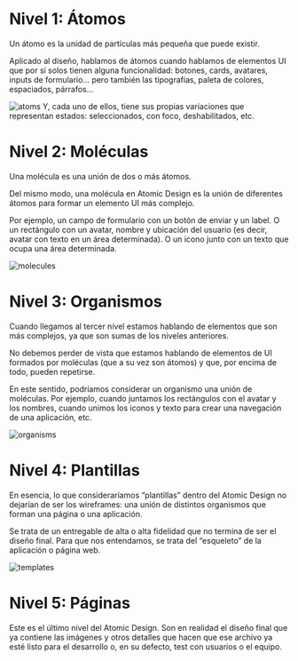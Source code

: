 # Nivel 1: Átomos

Un átomo es la unidad de partículas más pequeña que puede existir.

Aplicado al diseño, hablamos de átomos cuando hablamos de elementos UI que por sí solos tienen alguna funcionalidad: botones, cards, avatares, inputs de formulario… pero también las tipografías, paleta de colores, espaciados, párrafos…

![atoms](https://www.uifrommars.com/wp-content/uploads/2019/01/atomos-atomic-design.jpg)
Y, cada uno de ellos, tiene sus propias variaciones que representan estados: seleccionados, con foco, deshabilitados, etc.

# Nivel 2: Moléculas

Una molécula es una unión de dos o más átomos.

Del mismo modo, una molécula en Atomic Design es la unión de diferentes átomos para formar un elemento UI más complejo.

Por ejemplo, un campo de formulario con un botón de enviar y un label. O un rectángulo con un avatar, nombre y ubicación del usuario (es decir, avatar con texto en un área determinada). O un icono junto con un texto que ocupa una área determinada.

![molecules](https://www.uifrommars.com/wp-content/uploads/2019/01/moleculas-atomic-design.jpg)

# Nivel 3: Organismos

Cuando llegamos al tercer nivel estamos hablando de elementos que son más complejos, ya que son sumas de los niveles anteriores.

No debemos perder de vista que estamos hablando de elementos de UI formados por moléculas (que a su vez son átomos) y que, por encima de todo, pueden repetirse.

En este sentido, podríamos considerar un organismo una unión de moléculas. Por ejemplo, cuando juntamos los rectángulos con el avatar y los nombres, cuando unimos los iconos y texto para crear una navegación de una aplicación, etc.

![organisms](https://www.uifrommars.com/wp-content/uploads/2019/01/organismos-atomic-design.jpg)

# Nivel 4: Plantillas

En esencia, lo que consideraríamos “plantillas” dentro del Atomic Design no dejarían de ser los wireframes: una unión de distintos organismos que forman una página o una aplicación.

Se trata de un entregable de alta o alta fidelidad que no termina de ser el diseño final. Para que nos entendamos, se trata del “esqueleto” de la aplicación o página web.

![templates](https://bradfrost.com/wp-content/uploads/2022/01/Screen-Shot-2022-01-21-at-9.18.09-AM-1024x575.png)

# Nivel 5: Páginas

Este es el último nivel del Atomic Design. Son en realidad el diseño final que ya contiene las imágenes y otros detalles que hacen que ese archivo ya esté listo para el desarrollo o, en su defecto, test con usuarios o el equipo.
